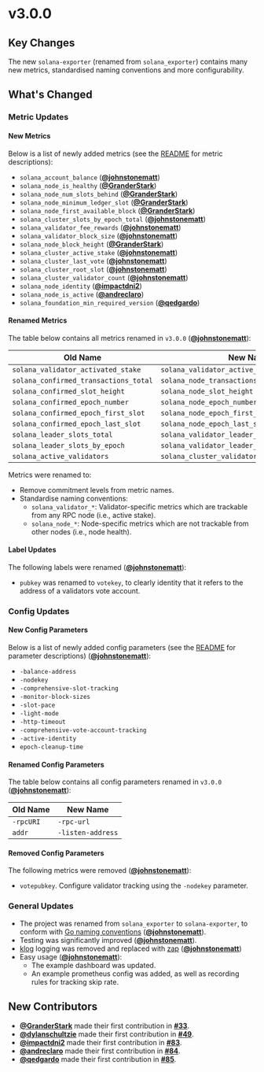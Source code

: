 # v3.0.0

## Key Changes

The new `solana-exporter` (renamed from `solana_exporter`) contains many new metrics, standardised naming conventions 
and more configurability.

## What's Changed
### Metric Updates
#### New Metrics

Below is a list of newly added metrics (see the [README](README.md) 
for metric descriptions):

* `solana_account_balance` (**[@johnstonematt](https://github.com/johnstonematt)**)
* `solana_node_is_healthy` (**[@GranderStark](https://github.com/GranderStark)**)
* `solana_node_num_slots_behind` (**[@GranderStark](https://github.com/GranderStark)**)
* `solana_node_minimum_ledger_slot` (**[@GranderStark](https://github.com/GranderStark)**)
* `solana_node_first_available_block` (**[@GranderStark](https://github.com/GranderStark)**)
* `solana_cluster_slots_by_epoch_total` (**[@johnstonematt](https://github.com/johnstonematt)**) 
* `solana_validator_fee_rewards` (**[@johnstonematt](https://github.com/johnstonematt)**)
* `solana_validator_block_size` (**[@johnstonematt](https://github.com/johnstonematt)**)
* `solana_node_block_height` (**[@GranderStark](https://github.com/GranderStark)**)
* `solana_cluster_active_stake` (**[@johnstonematt](https://github.com/johnstonematt)**)
* `solana_cluster_last_vote` (**[@johnstonematt](https://github.com/johnstonematt)**)
* `solana_cluster_root_slot` (**[@johnstonematt](https://github.com/johnstonematt)**)
* `solana_cluster_validator_count` (**[@johnstonematt](https://github.com/johnstonematt)**)
* `solana_node_identity` (**[@impactdni2](https://github.com/impactdni2)**)
* `solana_node_is_active` (**[@andreclaro](https://github.com/andreclaro)**)
* `solana_foundation_min_required_version` (**[@qedgardo](https://github.com/qedgardo)**)

#### Renamed Metrics

The table below contains all metrics renamed in `v3.0.0` (**[@johnstonematt](https://github.com/johnstonematt)**):

| Old Name                              | New Name                                       |
|---------------------------------------|------------------------------------------------|
| `solana_validator_activated_stake`    | `solana_validator_active_stake`                |
| `solana_confirmed_transactions_total` | `solana_node_transactions_total`               |
| `solana_confirmed_slot_height`        | `solana_node_slot_height`                      |
| `solana_confirmed_epoch_number`       | `solana_node_epoch_number`                     |
| `solana_confirmed_epoch_first_slot`   | `solana_node_epoch_first_slot`                 |
| `solana_confirmed_epoch_last_slot`    | `solana_node_epoch_last_slot`                  |
| `solana_leader_slots_total`           | `solana_validator_leader_slots_total`          |
| `solana_leader_slots_by_epoch`        | `solana_validator_leader_slots_by_epoch_total` |
| `solana_active_validators`            | `solana_cluster_validator_count`               |

Metrics were renamed to:
* Remove commitment levels from metric names.
* Standardise naming conventions:
  * `solana_validator_*`: Validator-specific metrics which are trackable from any RPC node (i.e., active stake).
  * `solana_node_*`: Node-specific metrics which are not trackable from other nodes (i.e., node health).

#### Label Updates

The following labels were renamed (**[@johnstonematt](https://github.com/johnstonematt)**):
 * `pubkey` was renamed to `votekey`, to clearly identity that it refers to the address of a validators vote account.

### Config Updates
#### New Config Parameters

Below is a list of newly added config parameters (see the [README](README.md) 
for parameter descriptions) (**[@johnstonematt](https://github.com/johnstonematt)**):

 * `-balance-address`
 * `-nodekey`
 * `-comprehensive-slot-tracking`
 * `-monitor-block-sizes`
 * `-slot-pace`
 * `-light-mode`
 * `-http-timeout`
 * `-comprehensive-vote-account-tracking`
 * `-active-identity`
 * `epoch-cleanup-time`

#### Renamed Config Parameters

The table below contains all config parameters renamed in `v3.0.0` (**[@johnstonematt](https://github.com/johnstonematt)**):

| Old Name                            | New Name          |
|-------------------------------------|-------------------|
| `-rpcURI`                           | `-rpc-url`        |
| `addr`                              | `-listen-address` |

#### Removed Config Parameters

The following metrics were removed (**[@johnstonematt](https://github.com/johnstonematt)**):

 * `votepubkey`. Configure validator tracking using the `-nodekey` parameter.

### General Updates

* The project was renamed from `solana_exporter` to `solana-exporter`, to conform with 
[Go naming conventions](https://github.com/unknwon/go-code-convention/blob/main/en-US.md) (**[@johnstonematt](https://github.com/johnstonematt)**).
* Testing was significantly improved (**[@johnstonematt](https://github.com/johnstonematt)**).
* [klog](https://github.com/kubernetes/klog) logging was removed and replaced with [zap](https://github.com/uber-go/zap)
  (**[@johnstonematt](https://github.com/johnstonematt)**)
* Easy usage (**[@johnstonematt](https://github.com/johnstonematt)**):
  * The example dashboard was updated.
  * An example prometheus config was added, as well as recording rules for tracking skip rate.

## New Contributors

* **[@GranderStark](https://github.com/GranderStark)** made their first contribution in **[#33](https://github.com/asymmetric-research/solana-exporter/pull/33)**.
* **[@dylanschultzie](https://github.com/dylanschultzie)** made their first contribution in **[#49](https://github.com/asymmetric-research/solana-exporter/pull/49)**.
* **[@impactdni2](https://github.com/impactdni2)** made their first contribution in **[#83](https://github.com/asymmetric-research/solana-exporter/pull/83)**.
* **[@andreclaro](https://github.com/andreclaro)** made their first contribution in **[#84](https://github.com/asymmetric-research/solana-exporter/pull/84)**.
* **[@qedgardo](https://github.com/quedgardo)** made their first contribution in **[#85](https://github.com/asymmetric-research/solana-exporter/pull/85)**.

